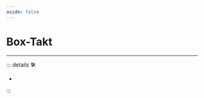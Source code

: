 ```yaml
---
aside: false
---
```

# Box-Takt

---

<!-- =================================================== -->
<!-- =================================================== -->
<!-- =================================================== -->
<!-- =================================================== -->
<!-- =================================================== -->
::: details 🛠

-

:::
